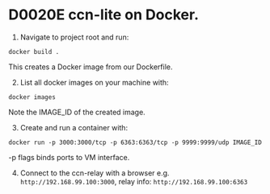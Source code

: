 # D0020E ccn-lite on Docker.

1. Navigate to project root and run:
```
docker build .
```
This creates a Docker image from our Dockerfile.

2. List all docker images on your machine with:
```
docker images
```
Note the IMAGE_ID of the created image.

3. Create and run a container with:
```
docker run -p 3000:3000/tcp -p 6363:6363/tcp -p 9999:9999/udp IMAGE_ID
```
-p flags binds ports to VM interface.

4. Connect to the ccn-relay with a browser e.g. `http://192.168.99.100:3000`, relay info: `http://192.168.99.100:6363`
